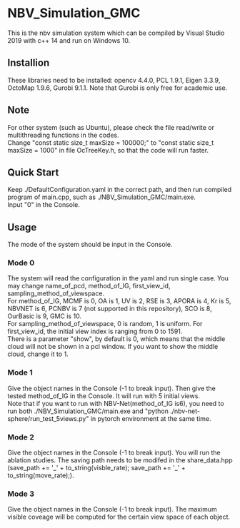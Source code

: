 # NBV_Simulation_GMC
This is the nbv simulation system which can be compiled by Visual Studio 2019 with c++ 14 and run on Windows 10.
## Installion
These libraries need to be installed: opencv 4.4.0, PCL 1.9.1, Eigen 3.3.9, OctoMap 1.9.6, Gurobi 9.1.1. Note that Gurobi is only free for academic use.
## Note
For other system (such as Ubuntu), please check the file read/write or multithreading functions in the codes.
<br>
Change "const static size_t maxSize = 100000;" to "const static size_t maxSize = 1000" in file OcTreeKey.h, so that the code will run faster.
## Quick Start
Keep ./DefaultConfiguration.yaml in the correct path, and then run compiled program of main.cpp, such as ./NBV_Simulation_GMC/main.exe.
<br>
Input "0" in the Console.
## Usage
The mode of the system should be input in the Console.
### Mode 0 
The system will read the configuration in the yaml and run single case. You may change name_of_pcd, method_of_IG, first_view_id, sampling_method_of_viewspace.
<br>
For method_of_IG, MCMF is 0, OA is 1, UV is 2, RSE is 3, APORA is 4, Kr is 5, NBVNET is 6, PCNBV is 7 (not supported in this repository), SCO is 8, OurBasic is 9, GMC is 10.
<br>
For sampling_method_of_viewspace, 0 is random, 1 is uniform. For first_view_id, the initial view index is ranging from 0 to 1591.
<br>
There is a parameter "show", by default is 0, which means that the middle cloud will not be shown in a pcl window. If you want to show the middle cloud, change it to 1.
### Mode 1
Give the object names in the Console (-1 to break input). Then give the tested method_of_IG in the Console. It will run with 5 initial views.
<br>
Note that if you want to run with NBV-Net(method_of_IG is6), you need to run both ./NBV_Simulation_GMC/main.exe and "python ./nbv-net-sphere/run_test_5views.py" in pytorch environment at the same time.
### Mode 2
Give the object names in the Console (-1 to break input). You will run the ablation studies. The saving path needs to be modifed in the share_data.hpp (save_path += '\_' + to_string(visble_rate); save_path += '\_' + to_string(move_rate);).
### Mode 3
Give the object names in the Console (-1 to break input). The maximum visible coveage will be computed for the certain view space of each object.
